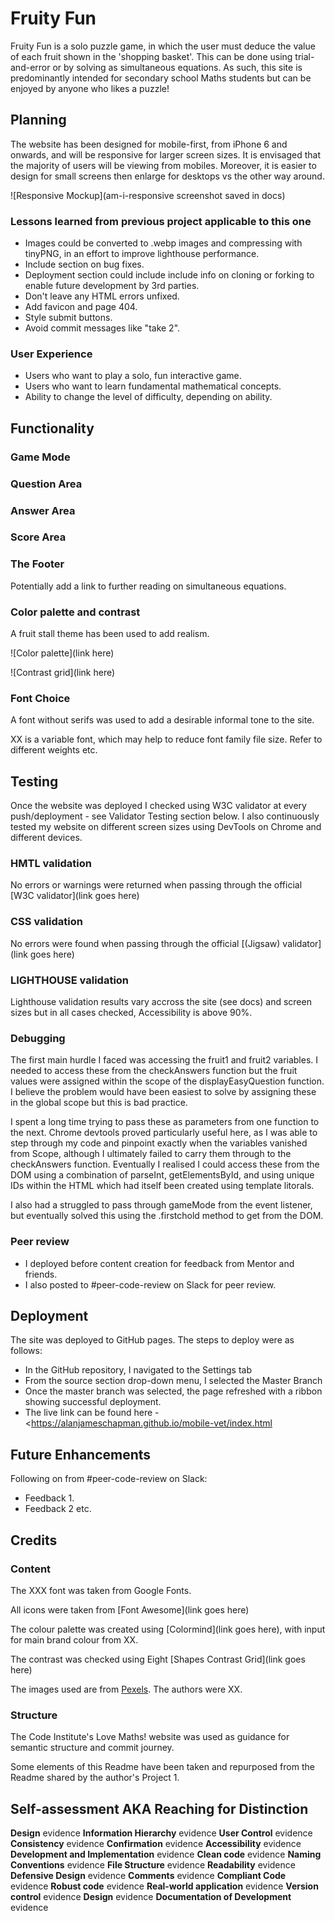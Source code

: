 # Fruity Fun

Fruity Fun is a solo puzzle game, in which the user must deduce the value of each fruit shown in the 'shopping basket'. This can be done using trial-and-error or by solving as simultaneous equations. As such, this site is predominantly intended for secondary school Maths students but can be enjoyed by anyone who likes a puzzle!

## Planning

The website has been designed for mobile-first, from iPhone 6 and onwards, and will be responsive for larger screen sizes. It is envisaged that the majority of users will be viewing from mobiles. Moreover, it is easier to design for small screens then enlarge for desktops vs the other way around.

![Responsive Mockup](am-i-responsive screenshot saved in docs)

### Lessons learned from previous project applicable to this one

- Images could be converted to .webp images and compressing with tinyPNG, in an effort to improve lighthouse performance.
- Include section on bug fixes.
- Deployment section could include include info on cloning or forking to enable future development by 3rd parties.
- Don't leave any HTML errors unfixed.
- Add favicon and page 404.
- Style submit buttons.
- Avoid commit messages like "take 2".

### User Experience

- Users who want to play a solo, fun interactive game.
- Users who want to learn fundamental mathematical concepts.
- Ability to change the level of difficulty, depending on ability.

## Functionality

### Game Mode

### Question Area

### Answer Area

### Score Area

### The Footer

Potentially add a link to further reading on simultaneous equations.

### Color palette and contrast

A fruit stall theme has been used to add realism.

![Color palette](link here)

![Contrast grid](link here)

### Font Choice

A font without serifs was used to add a desirable informal tone to the site.

XX is a variable font, which may help to reduce font family file size. Refer to different weights etc.

## Testing

Once the website was deployed I checked using W3C validator at every push/deployment - see Validator Testing section below. I also continuously tested my website on different screen sizes using DevTools on Chrome and different devices.

### HMTL validation

No errors or warnings were returned when passing through the official [W3C validator](link goes here)

### CSS validation

No errors were found when passing through the official [(Jigsaw) validator](link goes here)

### LIGHTHOUSE validation

Lighthouse validation results vary accross the site (see docs) and screen sizes but in all cases checked, Accessibility is above 90%.

### Debugging

The first main hurdle I faced was accessing the fruit1 and fruit2 variables. I needed to access these from the checkAnswers function but the fruit values were assigned within the scope of the displayEasyQuestion function. I believe the problem would have been easiest to solve by assigning these in the global scope but this is bad practice.

I spent a long time trying to pass these as parameters from one function to the next. Chrome devtools proved particularly useful here, as I was able to step through my code and pinpoint exactly when the variables vanished from Scope, although I ultimately failed to carry them through to the checkAnswers function. Eventually I realised I could access these from the DOM using a combination of parseInt, getElementsById, and using unique IDs within the HTML which had itself been created using template litorals.

I also had a struggled to pass through gameMode from the event listener, but eventually solved this using the .firstchold method to get from the DOM.

### Peer review

- I deployed before content creation for feedback from Mentor and friends.
- I also posted to #peer-code-review on Slack for peer review.

## Deployment

The site was deployed to GitHub pages. The steps to deploy were as follows:

- In the GitHub repository, I navigated to the Settings tab
- From the source section drop-down menu, I selected the Master Branch
- Once the master branch was selected, the page refreshed with a ribbon showing successful deployment.
- The live link can be found here - <<https://alanjameschapman.github.io/mobile-vet/index.html>

## Future Enhancements

Following on from #peer-code-review on Slack:

- Feedback 1.
- Feedback 2 etc.

## Credits

### Content

The XXX font was taken from Google Fonts.

All icons were taken from [Font Awesome](link goes here)

The colour palette was created using [Colormind](link goes here), with input for main brand colour from XX.

The contrast was checked using Eight [Shapes Contrast Grid](link goes here)

The images used are from [Pexels](https://www.pexels.com/). The authors were XX.

### Structure

The Code Institute's Love Maths! website was used as guidance for semantic structure and commit journey.

Some elements of this Readme have been taken and repurposed from the Readme shared by the author's Project 1.

## Self-assessment AKA Reaching for Distinction

**Design** evidence
**Information Hierarchy** evidence
**User Control** evidence
**Consistency** evidence
**Confirmation** evidence
**Accessibility** evidence
**Development and Implementation** evidence
**Clean code** evidence
**Naming Conventions** evidence
**File Structure** evidence
**Readability** evidence
**Defensive Design** evidence
**Comments** evidence
**Compliant Code** evidence
**Robust code** evidence
**Real-world application** evidence
**Version control** evidence
**Design** evidence
**Documentation of Development** evidence
